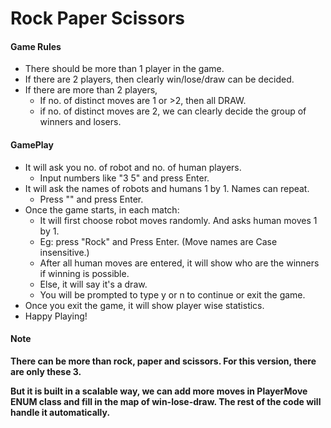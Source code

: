 # Rock Paper Scissors
#### Game Rules
* There should be more than 1 player in the game.
* If there are 2 players, then clearly win/lose/draw can be decided.
* If there are more than 2 players, 
  * If no. of distinct moves are 1 or >2, then all DRAW.
  * if no. of distinct moves are 2, we can clearly decide the group of winners and losers.

#### GamePlay
* It will ask you no. of robot and no. of human players.
  * Input numbers like "3 5" and press Enter.
* It will ask the names of robots and humans 1 by 1. Names can repeat.
  * Press "<Name>" and press Enter.
* Once the game starts, in each match:
  * It will first choose robot moves randomly. And asks human moves 1 by 1.
  * Eg: press "Rock" and Press Enter. (Move names are Case insensitive.)
  * After all human moves are entered, it will show who are the winners if winning is possible.
  * Else, it will say it's a draw.
  * You will be prompted to type y or n to continue or exit the game.
* Once you exit the game, it will show player wise statistics.
* Happy Playing!

#### Note
**There can be more than rock, paper and scissors. For this version, there are only these 3.**

**But it is built in a scalable way, we can add more moves in PlayerMove ENUM class and fill in the map of win-lose-draw. The rest of the code will handle it automatically.**
